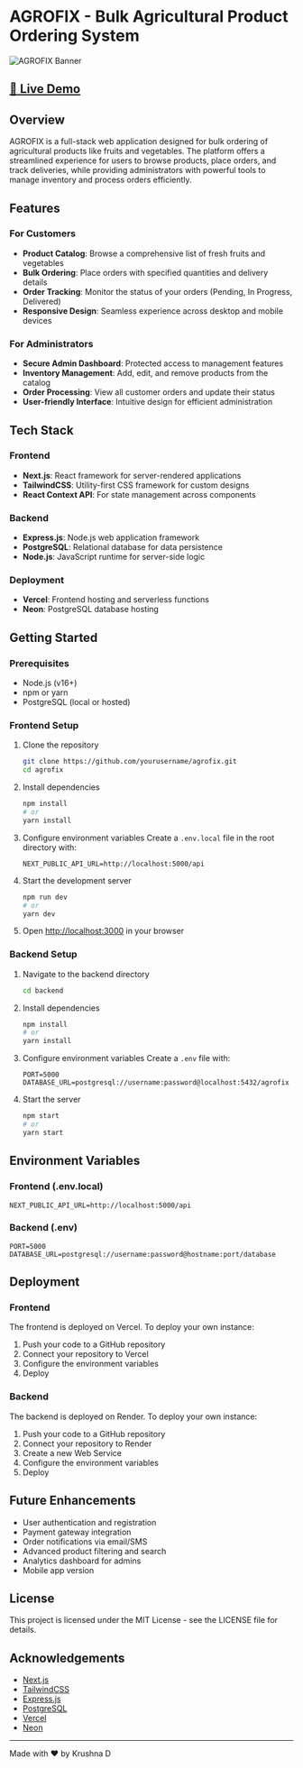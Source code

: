 # AGROFIX - Bulk Agricultural Product Ordering System

![AGROFIX Banner](/public/agrofix-banner.png)

## [🔗 Live Demo](https://agrofix-client-kappa.vercel.app/)

## Overview

AGROFIX is a full-stack web application designed for bulk ordering of agricultural products like fruits and vegetables. The platform offers a streamlined experience for users to browse products, place orders, and track deliveries, while providing administrators with powerful tools to manage inventory and process orders efficiently.

## Features

### For Customers
- **Product Catalog**: Browse a comprehensive list of fresh fruits and vegetables
- **Bulk Ordering**: Place orders with specified quantities and delivery details
- **Order Tracking**: Monitor the status of your orders (Pending, In Progress, Delivered)
- **Responsive Design**: Seamless experience across desktop and mobile devices

### For Administrators
- **Secure Admin Dashboard**: Protected access to management features
- **Inventory Management**: Add, edit, and remove products from the catalog
- **Order Processing**: View all customer orders and update their status
- **User-friendly Interface**: Intuitive design for efficient administration

## Tech Stack

### Frontend
- **Next.js**: React framework for server-rendered applications
- **TailwindCSS**: Utility-first CSS framework for custom designs
- **React Context API**: For state management across components

### Backend
- **Express.js**: Node.js web application framework
- **PostgreSQL**: Relational database for data persistence
- **Node.js**: JavaScript runtime for server-side logic

### Deployment
- **Vercel**: Frontend hosting and serverless functions
- **Neon**: PostgreSQL database hosting

## Getting Started

### Prerequisites
- Node.js (v16+)
- npm or yarn
- PostgreSQL (local or hosted)

### Frontend Setup
1. Clone the repository
   ```bash
   git clone https://github.com/yourusername/agrofix.git
   cd agrofix
   ```

2. Install dependencies
   ```bash
   npm install
   # or
   yarn install
   ```

3. Configure environment variables
   Create a `.env.local` file in the root directory with:
   ```
   NEXT_PUBLIC_API_URL=http://localhost:5000/api
   ```

4. Start the development server
   ```bash
   npm run dev
   # or
   yarn dev
   ```

5. Open [http://localhost:3000](http://localhost:3000) in your browser

### Backend Setup
1. Navigate to the backend directory
   ```bash
   cd backend
   ```

2. Install dependencies
   ```bash
   npm install
   # or
   yarn install
   ```

3. Configure environment variables
   Create a `.env` file with:
   ```
   PORT=5000
   DATABASE_URL=postgresql://username:password@localhost:5432/agrofix
   ```

4. Start the server
   ```bash
   npm start
   # or
   yarn start
   ```

## Environment Variables

### Frontend (.env.local)
```
NEXT_PUBLIC_API_URL=http://localhost:5000/api
```

### Backend (.env)
```
PORT=5000
DATABASE_URL=postgresql://username:password@hostname:port/database
```

## Deployment

### Frontend
The frontend is deployed on Vercel. To deploy your own instance:

1. Push your code to a GitHub repository
2. Connect your repository to Vercel
3. Configure the environment variables
4. Deploy

### Backend
The backend is deployed on Render. To deploy your own instance:

1. Push your code to a GitHub repository
2. Connect your repository to Render
3. Create a new Web Service
4. Configure the environment variables
5. Deploy

## Future Enhancements
- User authentication and registration
- Payment gateway integration
- Order notifications via email/SMS
- Advanced product filtering and search
- Analytics dashboard for admins
- Mobile app version


## License
This project is licensed under the MIT License - see the LICENSE file for details.

## Acknowledgements
- [Next.js](https://nextjs.org/)
- [TailwindCSS](https://tailwindcss.com/)
- [Express.js](https://expressjs.com/)
- [PostgreSQL](https://www.postgresql.org/)
- [Vercel](https://vercel.com/)
- [Neon](https://neon.tech/)

---

Made with ❤️ by Krushna D

